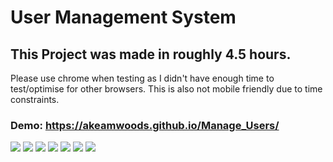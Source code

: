 # User Management System
## This Project was made in roughly 4.5 hours.
Please use chrome when testing as I didn't have enough time to test/optimise for other browsers. This is also not mobile friendly due to time constraints.

### Demo: https://akeamwoods.github.io/Manage_Users/

<img src="https://i.imgur.com/dJRQZOp.png" />
<img src="https://i.imgur.com/Ahf38x6.png" />
<img src="https://i.imgur.com/hCS4s91.png" />
<img src="https://i.imgur.com/BQlWQ2v.png" />
<img src="https://i.imgur.com/22qcv9Z.png" />
<img src="https://i.imgur.com/5Lxp0Vy.png" />
<img src="https://i.imgur.com/nky7BXs.png" />
